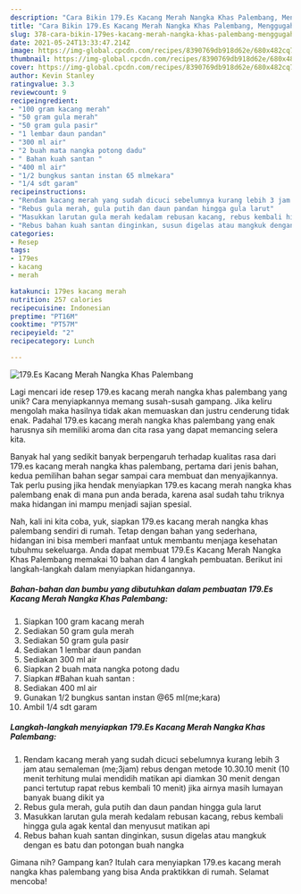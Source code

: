 ```yaml
---
description: "Cara Bikin 179.Es Kacang Merah Nangka Khas Palembang, Menggugah Selera"
title: "Cara Bikin 179.Es Kacang Merah Nangka Khas Palembang, Menggugah Selera"
slug: 378-cara-bikin-179es-kacang-merah-nangka-khas-palembang-menggugah-selera
date: 2021-05-24T13:33:47.214Z
image: https://img-global.cpcdn.com/recipes/8390769db918d62e/680x482cq70/179es-kacang-merah-nangka-khas-palembang-foto-resep-utama.jpg
thumbnail: https://img-global.cpcdn.com/recipes/8390769db918d62e/680x482cq70/179es-kacang-merah-nangka-khas-palembang-foto-resep-utama.jpg
cover: https://img-global.cpcdn.com/recipes/8390769db918d62e/680x482cq70/179es-kacang-merah-nangka-khas-palembang-foto-resep-utama.jpg
author: Kevin Stanley
ratingvalue: 3.3
reviewcount: 9
recipeingredient:
- "100 gram kacang merah"
- "50 gram gula merah"
- "50 gram gula pasir"
- "1 lembar daun pandan"
- "300 ml air"
- "2 buah mata nangka potong dadu"
- " Bahan kuah santan "
- "400 ml air"
- "1/2 bungkus santan instan 65 mlmekara"
- "1/4 sdt garam"
recipeinstructions:
- "Rendam kacang merah yang sudah dicuci sebelumnya kurang lebih 3 jam atau semaleman (me;3jam) rebus dengan metode 10.30.10 menit (10 menit terhitung mulai mendidih matikan api diamkan 30 menit dengan panci tertutup rapat rebus kembali 10 menit) jika airnya masih lumayan banyak buang dikit ya"
- "Rebus gula merah, gula putih dan daun pandan hingga gula larut"
- "Masukkan larutan gula merah kedalam rebusan kacang, rebus kembali hingga gula agak kental dan menyusut matikan api"
- "Rebus bahan kuah santan dinginkan, susun digelas atau mangkuk dengan es batu dan potongan buah nangka"
categories:
- Resep
tags:
- 179es
- kacang
- merah

katakunci: 179es kacang merah 
nutrition: 257 calories
recipecuisine: Indonesian
preptime: "PT16M"
cooktime: "PT57M"
recipeyield: "2"
recipecategory: Lunch

---
```



![179.Es Kacang Merah Nangka Khas Palembang](https://img-global.cpcdn.com/recipes/8390769db918d62e/680x482cq70/179es-kacang-merah-nangka-khas-palembang-foto-resep-utama.jpg)

Lagi mencari ide resep 179.es kacang merah nangka khas palembang yang unik? Cara menyiapkannya memang susah-susah gampang. Jika keliru mengolah maka hasilnya tidak akan memuaskan dan justru cenderung tidak enak. Padahal 179.es kacang merah nangka khas palembang yang enak harusnya sih memiliki aroma dan cita rasa yang dapat memancing selera kita.



Banyak hal yang sedikit banyak berpengaruh terhadap kualitas rasa dari 179.es kacang merah nangka khas palembang, pertama dari jenis bahan, kedua pemilihan bahan segar sampai cara membuat dan menyajikannya. Tak perlu pusing jika hendak menyiapkan 179.es kacang merah nangka khas palembang enak di mana pun anda berada, karena asal sudah tahu triknya maka hidangan ini mampu menjadi sajian spesial.


Nah, kali ini kita coba, yuk, siapkan 179.es kacang merah nangka khas palembang sendiri di rumah. Tetap dengan bahan yang sederhana, hidangan ini bisa memberi manfaat untuk membantu menjaga kesehatan tubuhmu sekeluarga. Anda dapat membuat 179.Es Kacang Merah Nangka Khas Palembang memakai 10 bahan dan 4 langkah pembuatan. Berikut ini langkah-langkah dalam menyiapkan hidangannya.

<!--inarticleads1-->

##### Bahan-bahan dan bumbu yang dibutuhkan dalam pembuatan 179.Es Kacang Merah Nangka Khas Palembang:

1. Siapkan 100 gram kacang merah
1. Sediakan 50 gram gula merah
1. Sediakan 50 gram gula pasir
1. Sediakan 1 lembar daun pandan
1. Sediakan 300 ml air
1. Siapkan 2 buah mata nangka potong dadu
1. Siapkan  #Bahan kuah santan :
1. Sediakan 400 ml air
1. Gunakan 1/2 bungkus santan instan @65 ml(me;kara)
1. Ambil 1/4 sdt garam




<!--inarticleads2-->

##### Langkah-langkah menyiapkan 179.Es Kacang Merah Nangka Khas Palembang:

1. Rendam kacang merah yang sudah dicuci sebelumnya kurang lebih 3 jam atau semaleman (me;3jam) rebus dengan metode 10.30.10 menit (10 menit terhitung mulai mendidih matikan api diamkan 30 menit dengan panci tertutup rapat rebus kembali 10 menit) jika airnya masih lumayan banyak buang dikit ya
1. Rebus gula merah, gula putih dan daun pandan hingga gula larut
1. Masukkan larutan gula merah kedalam rebusan kacang, rebus kembali hingga gula agak kental dan menyusut matikan api
1. Rebus bahan kuah santan dinginkan, susun digelas atau mangkuk dengan es batu dan potongan buah nangka




Gimana nih? Gampang kan? Itulah cara menyiapkan 179.es kacang merah nangka khas palembang yang bisa Anda praktikkan di rumah. Selamat mencoba!

